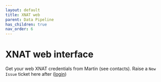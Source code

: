 ```yaml
---
layout: default
title: XNAT web
parent: Data Pipeline
has_children: true
nav_order: 6
---
```


# XNAT web interface

Get your web XNAT credentials from Martin (see contacts). Raise a `New Issue` ticket here after ([login](https://armos05.github.io/docs/Getting%20Started/Contacts/))

